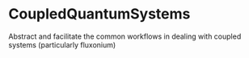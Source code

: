 # CoupledQuantumSystems
Abstract and facilitate the common workflows in dealing with coupled systems (particularly fluxonium)
